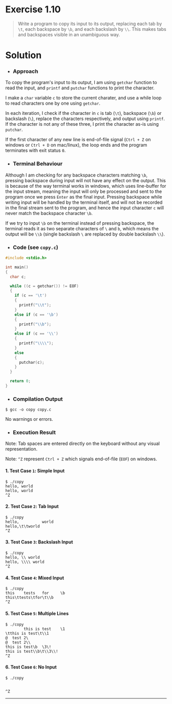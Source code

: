 
# Exercise 1.10

> Write a program to copy its input to its output, replacing each tab by `\t`, each backspace by `\b`, and each backslash by `\\`. This makes tabs and backspaces visible in an unambiguous way.

# Solution

- ### Approach

To copy the program's input to its output, I am using `getchar` function to read the input, and `printf` and `putchar` functions to print the character.

I make a `char` variable `c` to store the current charater, and use a while loop to read characters one by one using `getchar`.

In each iteration, I check if the character in `c` is tab (`\t`), backspace (`\b`) or backslash (`\`), replace the characters respectively, and output using `printf`. If the character is not any of these three, I print the character as-is using `putchar`.

If the first character of any new line is end-of-file signal (`Ctrl + Z` on windows or `Ctrl + D` on mac/linux), the loop ends and the program terminates with exit status `0`.

- ### Terminal Behaviour

Although I am checking for any backspace characters matching `\b`, pressing backspace during input will not have any effect on the output. This is because of the way terminal works in windows, which uses line-buffer for the input stream, meaning the input will only be processed and sent to the program once we press `Enter` as the final input. Pressing backspace while writing input will be handled by the terminal itself, and will not be recorded in the final stream sent to the program, and hence the input character `c` will never match the backspace character `\b`.

If we try to input `\b` on the terminal instead of pressing backspace, the terminal reads it as two separate characters of `\` and `b`, which means the output will be `\\b` (single backslash `\` are replaced by double backslash `\\`).

- ### Code (see `copy.c`)

```c
#include <stdio.h>

int main()
{
  char c;

  while ((c = getchar()) != EOF)
  {
    if (c == '\t')
    {
      printf("\\t");
    }
    else if (c == '\b')
    {
      printf("\\b");
    }
    else if (c == '\\')
    {
      printf("\\\\");
    }
    else
    {
      putchar(c);
    }
  }

  return 0;
}
```

- ### Compilation Output

```console
$ gcc -o copy copy.c

```

No warnings or errors.

- ### Execution Result

Note: Tab spaces are entered directly on the keyboard without any visual representation.

Note: `^Z` represent `Ctrl + Z` which signals end-of-file (`EOF`) on windows.

  #### 1. Test Case `1`: Simple Input

  ```console
  $ ./copy
  hello, world
  hello, world
  ^Z
  ```

  #### 2. Test Case `2`: Tab Input

  ```console
  $ ./copy
  hello,          world
  hello,\t\tworld
  ^Z
  ```

  #### 3. Test Case `3`: Backslash Input

  ```console
  $ ./copy
  hello, \\ world
  hello, \\\\ world
  ^Z
  ```

  #### 4. Test Case `4`: Mixed Input

  ```console
  $ ./copy
  this    tests   for     \b
  this\ttests\tfor\t\\b
  ^Z
  ```

  #### 5. Test Case `5`: Multiple Lines

  ```console
  $ ./copy
          this is test    \1
  \tthis is test\t\\1
  @  test 2\
  @  test 2\\
  this is test\b  \3\!
  this is test\\b\t\\3\\!
  ^Z
  ```

  #### 6. Test Case `6`: No Input

  ```console
  $ ./copy


  ^Z
  ```

---